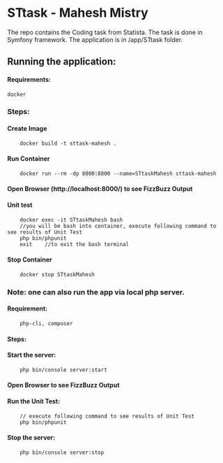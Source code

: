 # STtask - Mahesh Mistry

The repo contains the Coding task from Statista. The task is done in Symfony framework. The application is in /app/STtask folder. 

## Running the application:

#### Requirements:
	
	docker

### Steps:

#### Create Image
		docker build -t sttask-mahesh .
#### Run Container 
		docker run --rm -dp 8000:8800 --name=STtaskMahesh sttask-mahesh
#### Open Browser (http://localhost:8000/) to see FizzBuzz Output
#### Unit test
		docker exec -it STtaskMahesh bash
		//you will be bash into container, execute following command to see results of Unit Test
		php bin/phpunit
		exit    //to exit the bash terminal
#### Stop Container
		docker stop STtaskMahesh





### Note: one can also run the app via local php server. 
#### Requirement: 
		php-cli, composer
#### Steps:
#### Start the server:
		php bin/console server:start
#### Open Browser to see FizzBuzz Output 
#### Run the Unit Test:
		// execute following command to see results of Unit Test
		php bin/phpunit
#### Stop the server:
		php bin/console server:stop
